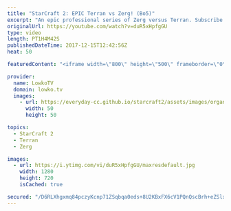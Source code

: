 ```yaml
---
title: "StarCraft 2: EPIC Terran vs Zerg! (Bo5)"
excerpt: "An epic professional series of Zerg versus Terran. Subscribe for more videos: http://lowko.tv/youtube Epic Zerg vs Protoss: https://goo.gl/qeUdf6  This is commentary of an epic Zerg versus Terran series between two professional StarCraft 2 progamers. The Zerg, known by the nickname of Rogue is the current"
originalUrl: https://youtube.com/watch?v=duR5xHpfgGU
type: video
length: PT1H4M42S
publishedDateTime: 2017-12-15T12:42:56Z
heat: 50

featuredContent: "<iframe width=\"800\" height=\"500\" frameborder=\"0\" src=\"https://www.youtube.com/embed/duR5xHpfgGU\" allow=\"accelerometer; autoplay; encrypted-media; gyroscope; picture-in-picture\" allowfullscreen></iframe>"

provider:
  name: LowkoTV
  domain: lowko.tv
  images:
    - url: https://everyday-cc.github.io/starcraft2/assets/images/organizations/lowko.tv-50x50.jpg
      width: 50
      height: 50

topics:
  - StarCraft 2
  - Terran
  - Zerg

images:
  - url: https://i.ytimg.com/vi/duR5xHpfgGU/maxresdefault.jpg
    width: 1280
    height: 720
    isCached: true

secured: "/D6RLXhgxmq84pczyKcnp71ZSqbqa0eds+8U2KBxFX6cV1PQnQscBrh+eZSlxLkoSSD3pSTfLGxxPjJW7uTUsd8J8B+zPOqoTYj7W305JlEmJL3FuJABl6T+sGgRZWvmJ63GpV2485v6zjdJSpuyVTFjPIWbew0fuvsdqkP0ai6J7XsuItKhTVE7UHNbLyFLNNPhVDJfrPTDnYyIIwnssNStgJS2KrNQKZPCGj5evjitnNKe8XBmAYaeCFYcTH3TBhDeOuCv+clqX+1Mb7mqW+kSp6qEM39N/ZdgbDPrU7dEKXIX6TfDiBw0iltMByeqBXDjcHqxmd8CV4pJ7R+AjWIL0EDqUxYJYrMCZQJLoGjyMPW0ED1v+GftFlv+8YrtxI45y7Gwxq8uh9odFPrPLL0iC4kr6W/l+hWKJO7NVgL8fBWsbnl9L8ZoxSCahfbW;Bz87Sau4yRhn6bPh9ghFPQ=="
---
```


